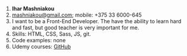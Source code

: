 1. **Ihar Mashniakou**
2. mashniakou@gmail.com; mobile: +375 33 6000-645
3. I want to be a Front-End Developer. The have the ability to learn hard and fast, but good teacher is very important for me.
4. Skills: HTML, CSS, Sass, JS, git.
5. Code examples: none
6. Udemy courses: [GitHub](https://www.udemy.com/user/ihar-mashniakou/)